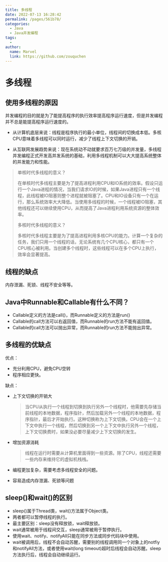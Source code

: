 ```yaml
---
title: 多线程
date: 2022-07-13 16:28:42
permalink: /pages/561b78/
categories:
  - Java
  - Java并发编程
tags:
  - 
author: 
  name: Marvel
  link: https://github.com/zouquchen
---
```

# 多线程

## 使用多线程的原因

并发编程的目的就是为了能提高程序的执行效率提高程序运行速度，但是并发编程并不总是能提高程序运行速度的。

-  从计算机底层来说：线程是程序执行的最小单位，线程间的切换成本低。多核CPU意味着多线程可以同时运行，减少了线程上下文切换的开销。

-  从互联网发展趋势来说：现在系统动不动就要求百万七万级的并发量，多线程并发编程正式开发高并发系统的基础，利用多线程机制可以大大提高系统整体的并发能力和性能。

> 单核时代多线程的意义？
>
> 在单核时代多线程主要是为了提高进程利用CPU和IO系统的效率。假设只运行一个Java进程的情况，当我们请求IO的时候，如果Java进程只有一个线程，此线程被IO阻塞则整个进程就被阻塞了。CPU和IO设备只有一个在运行，那么系统效率大大降低。当使用多线程的时候，一个线程被IO阻塞，其他线程还可以继续使用CPU，从而提高了Java进程利用系统资源的整体效率。
>
> 多核时代多线程的意义？
>
> 多核时代多线程主要是为了提高进程利用多核CPU的能力。计算一个复杂的任务，我们只用一个线程的话，无论系统有几个CPU核心，都只有一个CPU核心被利用。当创建多个线程时，这些线程可以在多个CPU上执行，效率会显著提高。

## 线程的缺点

内存泄漏、死锁、线程不安全等等。

## Java中Runnable和Callable有什么不同？

- Callable定义的方法是call()，而Runnable定义的方法是run()
- Callable的call方法可以右返回值，而Runnable的run方法不能有返回值。
- Callable的call方法可以抛出异常，而Runnable的run方法不能抛出异常。

## 多线程的优缺点

优点：

- 充分利用CPU，避免CPU空转
- 程序相应更快。

缺点：

- 上下文切换的开销大

  > 当CPU从执行一个线程到切换到执行另外一个线程时，他需要先存储当前线程的本地数据，程序指针，然后加载另外一个线程的本地数据，程序指针，最后才开始执行。这种切换称为上下文切换。CPU会在一个上下文中执行一个线程，然后切换到另一个上下文中执行另外一个线程，上下文切换费时，如果没必要尽量减少上下文切换的发生。

- 增加资源消耗

  > 线程在运行时需要从计算机里面得到一些资源。除了CPU，线程还需要一些内存来维持它的虚拟机栈栈。

- 编程更加复杂，需要考虑多线程安全的问题。

- 容易造成内存泄漏、死锁等问题

## sleep()和wait()的区别

- sleep()属于Thread类，wait()方法属于Object类。
- 两者都可以暂停线程的执行。
- 最主要区别：sleep没有释放锁，wait释放锁。
- wait通常被用于线程间交互，sleep通常被用于暂停执行。
- 使用wait、notify、notifyAll只能在同步方法或同步代码块中使用。
- wait被调用后，线程不会自动苏醒，需要别的线程调用同一个对象上的notfiy和notifyAll方法，或者使用wait(long timeout)超时后线程会自动苏醒。sleep方法执行后，线程会自动继续运行。

